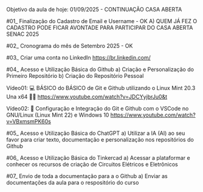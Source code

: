 Objetivo da aula de hoje: 01/09/2025 - CONTINUAÇÃO CASA ABERTA

#01_ Finalização do Cadastro de Email e Username - OK
	A) QUEM JÁ FEZ O CADASTRO PODE FICAR AVONTADE PARA PARTICIPAR DO CASA ABERTA SENAC 2025

#02_ Cronograma do mês de Setembro 2025 - OK

#03_ Criar uma conta no LinkedIn https://br.linkedin.com/

#04_ Acesso e Utilização Básica do Github
	a) Criação e Personalização do Primeiro Repositório
	b) Criação do Repositório Pessoal

Vídeo01: 💻 BÁSICO do BÁSICO de Git e Github utilizando o Linux Mint 20.3 Una x64 🐧🐧
https://www.youtube.com/watch?v=JDCYyjbrJu0&t

Vídeo02: 🤩 Configuração e Integração do Git e Github com o VSCode no GNU/Linux (Linux Mint 22) e Windows 10 
https://www.youtube.com/watch?v=VBxmsmPK60s

#05_ Acesso e Utilização Básica do ChatGPT
	a) Utilizar a IA (AI) ao seu favor para criar texto, documentação e personalização nos repositórios do Github

#06_ Acesso e Utilização Básica do Tinkercad
	a) Acessar a plataformar e conhecer os recursos de criação de Circuitos Elétricos e Eletrônicos

#07_ Envio de toda a documentação para a o Github
	a) Enviar as documentações da aula para o respositório do curso

